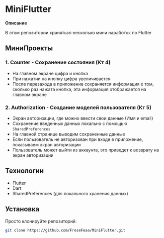 # MiniFlutter

**Описание**

В этом репозитории храняться несколько мини наработок по Flutter

## МиниПроекты

### 1. Counter - Сохранение состояния (Кт 4)

- На главном экране цифра и кнопка
- При нажатии на кнопку цифра увеличивается
- После перезахода в приложение сохраняется информация о том, сколько раз нажата кнопка, эта информация отображается на главном экране

### 2. Authorization - Создание моделей пользователя (Кт 5)

- Экран авторизации, где можно ввести свои данные (Имя и email)
- Сохранение введенных данных локально с помощью `SharedPreferences`
- На главной странице выводим сохраненные данные 
- Если пользователь не авторизован при входе в приложение, показываем экран авторизации
- Пользователь может выйти из аккаунта, это приведет к возврату на экран авторизации

## Технологии

- Flutter
- Dart
- SharedPreferences (для локального хранения данных)

## Установка

Просто клонируйте репозиторий:
   ```bash
   git clone https://github.com/FreseFeaa/MiniFlutter.git
